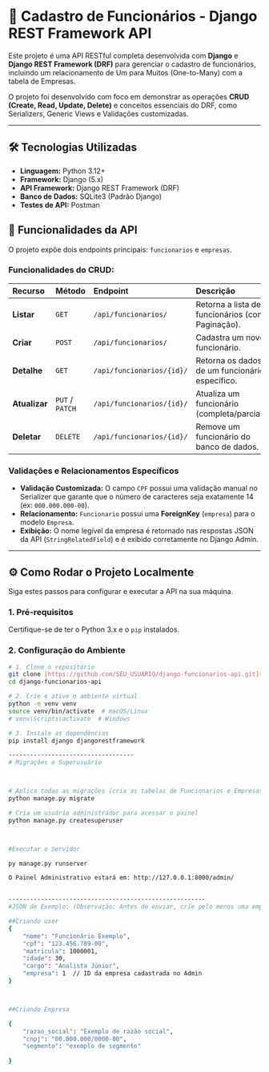 # 🏢 Cadastro de Funcionários - Django REST Framework API

Este projeto é uma API RESTful completa desenvolvida com **Django** e **Django REST Framework (DRF)** para gerenciar o cadastro de funcionários, incluindo um relacionamento de Um para Muitos (One-to-Many) com a tabela de Empresas.

O projeto foi desenvolvido com foco em demonstrar as operações **CRUD (Create, Read, Update, Delete)** e conceitos essenciais do DRF, como Serializers, Generic Views e Validações customizadas.

---

## 🛠️ Tecnologias Utilizadas

* **Linguagem:** Python 3.12+
* **Framework:** Django (5.x)
* **API Framework:** Django REST Framework (DRF)
* **Banco de Dados:** SQLite3 (Padrão Django)
* **Testes de API:** Postman

## 🚀 Funcionalidades da API

O projeto expõe dois endpoints principais: `funcionarios` e `empresas`.

### Funcionalidades do CRUD:

| Recurso | Método | Endpoint | Descrição |
| :--- | :--- | :--- | :--- |
| **Listar** | `GET` | `/api/funcionarios/` | Retorna a lista de funcionários (com Paginação). |
| **Criar** | `POST` | `/api/funcionarios/` | Cadastra um novo funcionário. |
| **Detalhe** | `GET` | `/api/funcionarios/{id}/` | Retorna os dados de um funcionário específico. |
| **Atualizar** | `PUT` / `PATCH` | `/api/funcionarios/{id}/` | Atualiza um funcionário (completa/parcial). |
| **Deletar** | `DELETE` | `/api/funcionarios/{id}/` | Remove um funcionário do banco de dados. |

### Validações e Relacionamentos Específicos

* **Validação Customizada:** O campo `CPF` possui uma validação manual no Serializer que garante que o número de caracteres seja exatamente 14 (ex: `000.000.000-00`).
* **Relacionamento:** `Funcionario` possui uma **ForeignKey** (`empresa`) para o modelo `Empresa`.
* **Exibição:** O nome legível da empresa é retornado nas respostas JSON da API (`StringRelatedField`) e é exibido corretamente no Django Admin.

---

## ⚙️ Como Rodar o Projeto Localmente

Siga estes passos para configurar e executar a API na sua máquina.

### 1. Pré-requisitos

Certifique-se de ter o Python 3.x e o `pip` instalados.

### 2. Configuração do Ambiente

```bash
# 1. Clone o repositório
git clone [https://github.com/SEU_USUARIO/django-funcionarios-api.git](https://github.com/SEU_USUARIO/django-funcionarios-api.git)
cd django-funcionarios-api

# 2. Crie e ative o ambiente virtual
python -m venv venv
source venv/bin/activate  # macOS/Linux
# venv\Scripts\activate  # Windows

# 3. Instale as dependências
pip install django djangorestframework

-----------------------------------
# Migrações e Superusuário



# Aplica todas as migrações (cria as tabelas de Funcionarios e Empresas)
python manage.py migrate

# Cria um usuário administrador para acessar o painel
python manage.py createsuperuser



#Executar o Servidor

py manage.py runserver

O Painel Administrativo estará em: http://127.0.0.1:8000/admin/


-------------------------------------------------------
#JSON de Exemplo: (Observação: Antes de enviar, crie pelo menos uma empresa no Django Admin para obter o ID)

##Criando user
{
    "nome": "Funcionário Exemplo",
    "cpf": "123.456.789-00", 
    "matricula": 1000001,
    "idade": 30,
    "cargo": "Analista Júnior",
    "empresa": 1  // ID da empresa cadastrada no Admin
}



##Criando Empresa

{
    "razao_social": "Exemplo de razão social", 
    "cnpj": "00.000.000/0000-00",
    "segmento": "exemplo de segmento"
    
}
